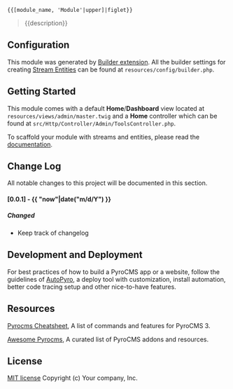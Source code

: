 ```
{{[module_name, 'Module'|upper]|figlet}}
```
> {{description}}


## Configuration

This module was generated by [Builder extension](https://github.com/websemantics/builder-extension#). All the builder settings for creating [Stream Entities](https://github.com/websemantics/builder-extension#what-is-an-entity) can be found at `resources/config/builder.php`.


## Getting Started

This module comes with a default **Home**/**Dashboard** view located at `resources/views/admin/master.twig` and a **Home** controller which can be found at `src/Http/Controller/Admin/ToolsController.php`.

To scaffold your module with streams and entities, please read the [documentation](https://github.com/websemantics/builder-extension#).


## Change Log
All notable changes to this project will be documented in this section.

#### [0.0.1] - {{ "now"|date("m/d/Y") }}
##### Changed
- Keep track of changelog


## Development and Deployment

For best practices of how to build a PyroCMS app or a website, follow the guidelines of [AutoPyro](https://github.com/websemantics/auto-pyro), a deploy tool with customization, install automation, better code tracing setup and other nice-to-have features.


## Resources

[Pyrocms Cheatsheet](http://websemantics.github.io/pyrocms-cheatsheet/), A list of commands and features for PyroCMS 3.

[Awesome Pyrocms](https://github.com/websemantics/awesome-pyrocms), A curated list of PyroCMS addons and resources.


## License

[MIT license](http://opensource.org/licenses/mit-license.php)
Copyright (c) Your company, Inc.

